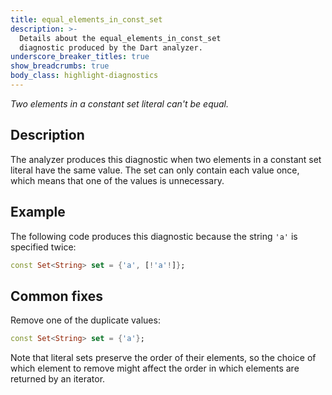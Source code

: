 ```yaml
---
title: equal_elements_in_const_set
description: >-
  Details about the equal_elements_in_const_set
  diagnostic produced by the Dart analyzer.
underscore_breaker_titles: true
show_breadcrumbs: true
body_class: highlight-diagnostics
---
```


_Two elements in a constant set literal can't be equal._

## Description

The analyzer produces this diagnostic when two elements in a constant set
literal have the same value. The set can only contain each value once,
which means that one of the values is unnecessary.

## Example

The following code produces this diagnostic because the string `'a'` is
specified twice:

```dart
const Set<String> set = {'a', [!'a'!]};
```

## Common fixes

Remove one of the duplicate values:

```dart
const Set<String> set = {'a'};
```

Note that literal sets preserve the order of their elements, so the choice
of which element to remove might affect the order in which elements are
returned by an iterator.
